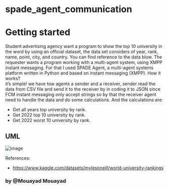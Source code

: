 # spade_agent_communication


# Getting started
Student advertising agency want a program to show the top 10 university in the word by using an official dataset, the data set considers of year, rank, name, point, city, and country. 
You can find reference to the data blow. 
The requester wants a program working with a multi-agent system, using XMPP instant messaging. 
For that I used SPADE Agent, a multi-agent systems platform written in Python and based on instant messaging (XMPP).
How it works?  
it’s simple! we have tow agents a sender and a receiver, sender read the data from CSV file and send it to the receiver by in coding it to JSON since FCM instant messaging only accept strings so by that the receiver agent need to handle the data and do some calculations.
And the calculations are:
-	Get all years top university by rank.
-	Get 2022 top 10 university by rank.
-	Get 2022 worst 10 university by rank.


## UML

![image](https://user-images.githubusercontent.com/74218089/210496996-1d5b3452-fc77-480d-8b75-08010ff642f5.png)


References: 
-	https://www.kaggle.com/datasets/mylesoneill/world-university-rankings


### by @Mouayad Mouayad
